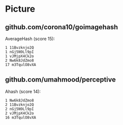 # Picture

## github.com/corona10/goimagehash

AverageHash (score 15):

~~~
1 11Bvzknjo2Q
1 nGj5N9Ll9pI
1 vJMjpX4Ck2o
2 Nw6k8JdZmo8
17 m3TqulO8vXA
~~~

## github.com/umahmood/perceptive

Ahash (score 14):

~~~
1 Nw6k8JdZmo8
2 11Bvzknjo2Q
2 nGj5N9Ll9pI
2 vJMjpX4Ck2o
16 m3TqulO8vXA
~~~
